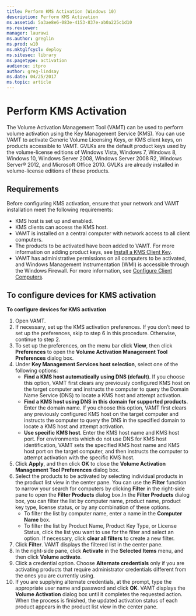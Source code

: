 ```yaml
---
title: Perform KMS Activation (Windows 10)
description: Perform KMS Activation
ms.assetid: 5a3ae8e6-083e-4153-837e-ab0a225c1d10
ms.reviewer: 
manager: laurawi
ms.author: greglin
ms.prod: w10
ms.mktglfcycl: deploy
ms.sitesec: library
ms.pagetype: activation
audience: itproauthor: greg-lindsay
ms.date: 04/25/2017
ms.topic: article
---
```


# Perform KMS Activation

The Volume Activation Management Tool (VAMT) can be used to perform volume activation using the Key Management Service (KMS). You can use VAMT to activate Generic Volume Licensing Keys, or KMS client keys, on products accessible to VAMT. GVLKs are the default product keys used by the volume-license editions of Windows Vista, Windows 7, Windows 8, Windows 10, Windows Server 2008, Windows Server 2008 R2, Windows Server® 2012, and Microsoft Office 2010. GVLKs are already installed in volume-license editions of these products.

## Requirements

Before configuring KMS activation, ensure that your network and VAMT installation meet the following requirements:
-   KMS host is set up and enabled.
-   KMS clients can access the KMS host.
-   VAMT is installed on a central computer with network access to all client computers.
-   The products to be activated have been added to VAMT. For more information on adding product keys, see [Install a KMS Client Key](install-kms-client-key-vamt.md).
-   VAMT has administrative permissions on all computers to be activated, and Windows Management Instrumentation (WMI) is accessible through the Windows Firewall. For more information, see [Configure Client Computers](configure-client-computers-vamt.md).

## To configure devices for KMS activation

**To configure devices for KMS activation**
1.  Open VAMT.
2.  If necessary, set up the KMS activation preferences. If you don’t need to set up the preferences, skip to step 6 in this procedure. Otherwise, continue to step 2.
3.  To set up the preferences, on the menu bar click **View**, then click **Preferences** to open the **Volume Activation Management Tool Preferences** dialog box.
4.  Under **Key Management Services host selection**, select one of the following options:
    -   **Find a KMS host automatically using DNS (default)**. If you choose this option, VAMT first clears any previously configured KMS host on the target computer and instructs the computer to query the Domain Name Service (DNS) to locate a KMS host and attempt activation.
    -   **Find a KMS host using DNS in this domain for supported products**. Enter the domain name. If you choose this option, VAMT first clears any previously configured KMS host on the target computer and instructs the computer to query the DNS in the specified domain to locate a KMS host and attempt activation.
    -   **Use specific KMS host**. Enter the KMS host name and KMS host port. For environments which do not use DNS for KMS host identification, VAMT sets the specified KMS host name and KMS host port on the target computer, and then instructs the computer to attempt activation with the specific KMS host.
5.  Click **Apply**, and then click **OK** to close the **Volume Activation Management Tool Preferences** dialog box.
6.  Select the products to be activated by selecting individual products in the product list view in the center pane. You can use the **Filter** function to narrow your search for computers by clicking **Filter** in the right-side pane to open the **Filter Products** dialog box.In the **Filter Products** dialog box, you can filter the list by computer name, product name, product key type, license status, or by any combination of these options.
    -   To filter the list by computer name, enter a name in the **Computer Name** box.
    -   To filter the list by Product Name, Product Key Type, or License Status, click the list you want to use for the filter and select an option. If necessary, click **clear all filters** to create a new filter.
7.  Click **Filter**. VAMT displays the filtered list in the center pane.
8.  In the right-side pane, click **Activate** in the **Selected Items** menu, and then click **Volume activate**.
9.  Click a credential option. Choose **Alternate credentials** only if you are activating products that require administrator credentials different from the ones you are currently using.
10. If you are supplying alternate credentials, at the prompt, type the appropriate user name and password and click **OK**.
VAMT displays the **Volume Activation** dialog box until it completes the requested action. When the process is finished, the updated activation status of each product appears in the product list view in the center pane.
 
